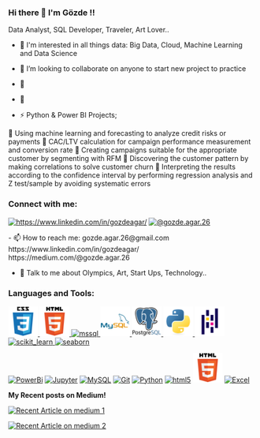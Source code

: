 ### Hi there 👋  I'm Gözde !!
Data Analyst, SQL Developer, Traveler, Art Lover..

- 🔭 I'm interested in all things data: Big Data, Cloud, Machine Learning and Data Science
- 🌱 I’m looking to collaborate on anyone to start new project to practice
- 👯 
- 🤔 
     
- ⚡ Python & Power BI Projects;
<p

 Using machine learning and forecasting to analyze credit risks or payments
 CAC/LTV calculation for campaign performance measurement and conversion rate
 Creating campaigns suitable for the appropriate customer by segmenting with RFM
 Discovering the customer pattern by making correlations to solve customer churn
 Interpreting the results according to the confidence interval by performing regression analysis and Z test/sample by avoiding systematic errors

<h3 align="left">Connect with me:</h3>
<p align="left">
<a href="https://linkedin.com/in/https://www.linkedin.com/in/gozdeagar/" target="blank"><img align="center" src="https://raw.githubusercontent.com/rahuldkjain/github-profile-readme-generator/master/src/images/icons/Social/linked-in-alt.svg" alt="https://www.linkedin.com/in/gozdeagar/" height="30" width="40" /></a>
<a href="https://medium.com/@gozde.agar.26" target="blank"><img align="center" src="https://raw.githubusercontent.com/rahuldkjain/github-profile-readme-generator/master/src/images/icons/Social/medium.svg" alt="@gozde.agar.26" height="30" width="40" /></a>
</p>


</p>
- 📫 How to reach me:
        gozde.agar.26@gmail.com
        https://www.linkedin.com/in/gozdeagar/
        https://medium.com/@gozde.agar.26

- 💬 Talk to me about Olympics, Art, Start Ups, Technology.. 

<p align="center" dir="auto">

 <h3 align="left">Languages and Tools:</h3>
<p> 
	<a href="https://www.w3schools.com/css/" target="_blank" rel="noreferrer"> <img src="https://raw.githubusercontent.com/devicons/devicon/master/icons/css3/css3-original-wordmark.svg" alt="css3" width="60" height="60"/> </a> 
	<a href="https://www.w3.org/html/" target="_blank" rel="noreferrer"> <img src="https://raw.githubusercontent.com/devicons/devicon/master/icons/html5/html5-original-wordmark.svg" alt="html5" width="60" height="60"/> </a> <a href="https://www.microsoft.com/en-us/sql-server" target="_blank" rel="noreferrer"> <img src="https://www.svgrepo.com/show/303229/microsoft-sql-server-logo.svg" alt="mssql" width="60" height="60"/> </a> 
	<a href="https://www.mysql.com/" target="_blank" rel="noreferrer"> <img src="https://raw.githubusercontent.com/devicons/devicon/master/icons/mysql/mysql-original-wordmark.svg" alt="mysql" width="60" height="60"/> </a> 
	<a href="https://www.postgresql.org" target="_blank" rel="noreferrer"> <img src="https://raw.githubusercontent.com/devicons/devicon/master/icons/postgresql/postgresql-original-wordmark.svg" alt="postgresql" width="60" height="60"/> </a> 
	<a href="https://www.python.org" target="_blank" rel="noreferrer"> <img src="https://raw.githubusercontent.com/devicons/devicon/master/icons/python/python-original.svg" alt="python" width="60" height="60"/> </a>
	<a href="https://pandas.pydata.org/" target="_blank" rel="noreferrer"> <img src="https://raw.githubusercontent.com/devicons/devicon/2ae2a900d2f041da66e950e4d48052658d850630/icons/pandas/pandas-original.svg" alt="pandas" width="60" height="60"/> </a> 
	<a href="https://scikit-learn.org/" target="_blank" rel="noreferrer"> <img src="https://upload.wikimedia.org/wikipedia/commons/0/05/Scikit_learn_logo_small.svg" alt="scikit_learn" width="40" height="40"/> </a> 
	<a href="https://seaborn.pydata.org/" target="_blank" rel="noreferrer"> <img src="https://seaborn.pydata.org/_images/logo-mark-lightbg.svg" alt="seaborn" width="60" height="60"/> </a> </p>
	<a target="_blank" rel="noopener noreferrer nofollow" href="https://raw.githubusercontent.com/Thomas-George-T/Thomas-George-T/master/assets/powerbi.svg"><img title="PowerBi" alt="PowerBi" src="https://raw.githubusercontent.com/Thomas-George-T/Thomas-George-T/master/assets/hadoop.svg" width="70" height="40" style="max-width: 100%;"></a>
	<a target="_blank" rel="noopener noreferrer nofollow" href="https://en.wikipedia.org/wiki/Project_Jupyter#/media/File:Jupyter_logo.svg"><img title="Jupyter" alt="Jupyter" src="https://en.wikipedia.org/wiki/Project_Jupyter#/media/File:Jupyter_logo.svg" width="60" height="60" style="max-width: 100%;"></a>
	<a target="_blank" rel="noopener noreferrer nofollow" href="https://raw.githubusercontent.com/Thomas-George-T/Thomas-George-T/master/assets/mysql.svg"><img title="MySQL" alt="MySQL" src="https://raw.githubusercontent.com/Thomas-George-T/Thomas-George-T/master/assets/mysql.svg" width="40" height="40" style="max-width: 100%;"></a>
	<a target="_blank" rel="noopener noreferrer nofollow" href="https://raw.githubusercontent.com/Thomas-George-T/Thomas-George-T/master/assets/git.svg"><img title="Git" alt="Git" src="https://raw.githubusercontent.com/Thomas-George-T/Thomas-George-T/master/assets/git.svg" width="70" height="40" style="max-width: 100%;"></a>
 <a target="_blank" rel="noopener noreferrer nofollow" href="https://raw.githubusercontent.com/Thomas-George-T/Thomas-George-T/master/assets/python.svg"><img title="Python" alt="Python" src="https://raw.githubusercontent.com/Thomas-George-T/Thomas-George-T/master/assets/python.svg" width="40" height="40" style="max-width: 100%;"></a>
	<a target="_blank" rel="noopener noreferrer nofollow" href="https://www.w3.org/html/"><img title="html5" alt="html5"
src="https://www.w3.org/html/"width="60" style="max-width: 100%;"></a>
 	<a target="_blank" rel="noopener noreferrer nofollow" href="http://cefexie.com/images/Power-BI-Logo.png"><img title="PowerBi" alt="PowerBi"
 src="https://raw.githubusercontent.com/devicons/devicon/master/icons/html5/html5-original-wordmark.svg"width="60" style="max-width: 100%;"></a>
	<a target="_blank" rel="noopener noreferrer nofollow" href="https://cdn.worldvectorlogo.com/logos/excel-4.svg"><img title="Excel" alt="Excel"
 src="http://cdn.worldvectorlogo.com/logos/excel-4.svg"width="60" height="60" style="max-width: 100%;"></a>

</p>

<p dir="auto"><b>My Recent posts on Medium!</b></p>
<p dir="auto"><a href="https://github-readme-medium-recent-article.vercel.app/medium/@thomas-george-thomas/0" rel="nofollow"><img src="https://camo.githubusercontent.com/7fe0b23f565844c0e34f0b45cd9b965128a49988cf7f6011690705f15c8576f6/68747470733a2f2f6769746875622d726561646d652d6d656469756d2d726563656e742d61727469636c652e76657263656c2e6170702f6d656469756d2f4074686f6d61732d67656f7267652d74686f6d61732f30" alt="Recent Article on medium 1" data-canonical-src="https://github-readme-medium-recent-article.vercel.app/medium/@thomas-george-thomas/0" style="max-width: 100%;"></a></p>
<p dir="auto"><a href="https://github-readme-medium-recent-article.vercel.app/medium/@thomas-george-thomas/1" rel="nofollow"><img src="https://camo.githubusercontent.com/b613d6806c073f4f292edcba737d3db27b2a326889e454fe1216f1171ca4fec2/68747470733a2f2f6769746875622d726561646d652d6d656469756d2d726563656e742d61727469636c652e76657263656c2e6170702f6d656469756d2f4074686f6d61732d67656f7267652d74686f6d61732f31" alt="Recent Article on medium 2" data-canonical-src="https://github-readme-medium-recent-article.vercel.app/medium/@thomas-george-thomas/1" style="max-width: 100%;"></a></p>



  
<!--
**gozdeagar/gozdeagar** is a ✨ _special_ ✨ repository because its `README.md` (this file) appears on your GitHub profile.

Here are some ideas to get you started:


      

Latest Linkedin Posts


-->
